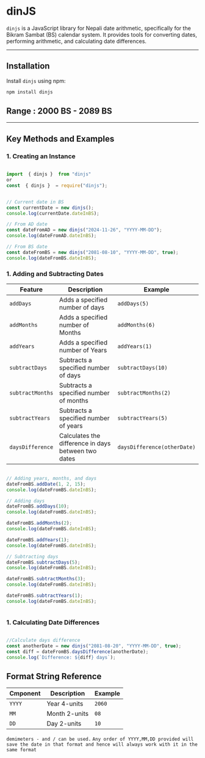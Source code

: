 # dinJS

`dinjs` is a JavaScript library for Nepali date arithmetic, specifically for the Bikram Sambat (BS) calendar system. It provides tools for converting dates, performing arithmetic, and calculating date differences.

---

## Installation

Install `dinjs` using npm:

```bash
npm install dinjs
```

## Range : 2000 BS - 2089 BS

---

## Key Methods and Examples

### 1. **Creating an Instance**

```javascript

import  { dinjs }  from "dinjs"
or
const  { dinjs }  = require("dinjs");


// Current date in BS
const currentDate = new dinjs();
console.log(currentDate.dateInBS);

// From AD date
const dateFromAD = new dinjs("2024-11-26", "YYYY-MM-DD");
console.log(dateFromAD.dateInBS);

// From BS date
const dateFromBS = new dinjs("2081-08-10", "YYYY-MM-DD", true);
console.log(dateFromBS.dateInBS);

```
### 1. **Adding and Subtracting Dates**

| Feature          | Description                        | Example   |
|------------------|------------------------------------|-----------|
| `addDays`        | Adds a specified number of days   | `addDays(5)` |
| `addMonths`        | Adds a specified number of Months   | `addMonths(6)` |
| `addYears`        | Adds a specified number of Years   | `addYears(1)` |
| `subtractDays`   | Subtracts a specified number of days | `subtractDays(10)` |
| `subtractMonths`   | Subtracts a specified number of months | `subtractMonths(2)` |
| `subtractYears`   | Subtracts a specified number of years | `subtractYears(5)` |
| `daysDifference` | Calculates the difference in days between two dates | `daysDifference(otherDate)` |


```javascript

// Adding years, months, and days
dateFromBS.addDate(1, 2, 15);
console.log(dateFromBS.dateInBS);

// Adding days
dateFromBS.addDays(10);
console.log(dateFromBS.dateInBS);

dateFromBS.addMonths(2);
console.log(dateFromBS.dateInBS);

dateFromBS.addYears(1);
console.log(dateFromBS.dateInBS);

// Subtracting days
dateFromBS.subtractDays(5);
console.log(dateFromBS.dateInBS);

dateFromBS.subtractMonths(3);
console.log(dateFromBS.dateInBS);

dateFromBS.subtractYears(1);
console.log(dateFromBS.dateInBS);



```
### 1. **Calculating Date Differences**

```javascript

//Calculate days difference
const anotherDate = new dinjs("2081-08-20", "YYYY-MM-DD", true);
const diff = dateFromBS.daysDifference(anotherDate);
console.log(`Difference: ${diff} days`);

```

## Format String Reference

| Cmponent         | Description                        | Example   |
|------------------|------------------------------------|-----------|
| `YYYY`        | Year 4-units  | `2060` |
| `MM`   | Month 2-units | `08` |
| `DD` | Day 2-units | `10` |


`demimeters - and / can be used.`
`Any order of YYYY,MM,DD provided will save the date in that format and hence will always work with it in the same format`